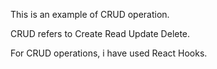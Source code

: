 This is an example of CRUD operation.

CRUD refers to
Create
Read
Update
Delete.

For CRUD operations, i have used React Hooks.

